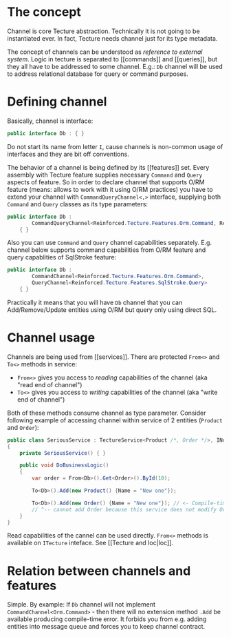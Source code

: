 # The concept

Channel is core Tecture abstraction. Technically it is not going to be instantiated ever. In fact, Tecture needs channel just for its type metadata. 

The concept of channels can be understood as *reference to external system*. Logic in tecture is separated to [[commands]] and [[queries]], but they all have to be addressed to some channel. E.g.: `Db` channel will be used to address relational database for query or command purposes. 

# Defining channel

Basically, channel is interface:

```csharp
public interface Db : { }
```

Do not start its name from letter `I`, cause channels is non-common usage of interfaces and they are bit off conventions.

The behavior of a channel is being defined by its [[features]] set. Every assembly with Tecture feature supplies necessary `Command` and `Query` aspects of feature. So in order to declare channel that supports O/RM feature (means: allows to work with it using O/RM practices) you have to extend your channel with `CommandQueryChannel<,>` interface, supplying both `Command` and `Query` classes as its type parameters:

```csharp
public interface Db :
        CommandQueryChannel<Reinforced.Tecture.Features.Orm.Command, Reinforced.Tecture.Features.Orm.Query>
    { }
```

Also you can use `Command` and `Query` channel capabilities separately. E.g. channel below supports command capabilities from O/RM feature and query capablities of SqlStroke feature:

```csharp
public interface Db :
        CommandChannel<Reinforced.Tecture.Features.Orm.Command>,
        QueryChannel<Reinforced.Tecture.Features.SqlStroke.Query>
    { }
```

Practically it means that you will have `Db` channel that you can Add/Remove/Update entities using O/RM but query only using direct SQL.

# Channel usage

Channels are being used from [[services]]. There are protected `From<>` and `To<>` methods in service:
- `From<>` gives you access to *reading* capabilities of the channel (aka "read end of channel")
- `To<>` gives you access to *writing* capabilities of the channel (aka "write end of channel")

Both of these methods consume channel as type parameter. Consider following example of accessing channel within service of 2 entities (`Product` and `Order`):

```csharp
public class SeriousService : TectureService<Product /*, Order */>, INoContext
{
	private SeriousService() { }

	public void DoBusinessLogic()
	{
		var order = From<Db>().Get<Order>().ById(10);

		To<Db>().Add(new Product() {Name = "New one"});

		To<Db>().Add(new Order() {Name = "New one"}); // <- Compile-time error: 
		// ^-- cannot add Order because this service does not modify Orders
	}
}
```

Read capabilities of the cannel can be used directly. `From<>` methods is available on `ITecture` inteface. See [[Tecture and Ioc|Ioc]].

# Relation between channels and features

Simple. By example: If `Db` channel will not implement `CommandChannel<Orm.Command>` - then there will no extension method `.Add` be available producing compile-time error. It forbids you from e.g. adding entities into message queue and forces you to keep channel contract.